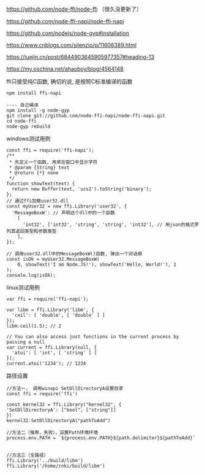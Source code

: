 https://github.com/node-ffi/node-ffi  （很久没更新了）

https://github.com/node-ffi-napi/node-ffi-napi

https://github.com/nodejs/node-gyp#installation



https://www.cnblogs.com/silenzio/p/11606389.html

https://juejin.cn/post/6844903645905977357#heading-13

https://my.oschina.net/ahaoboy/blog/4564148



ffi只接受纯C函数, 确切的说, 是按照C标准编译的函数

```
npm install ffi-napi

---- 自己编译
npm install -g node-gyp
git clone git://github.com/node-ffi-napi/node-ffi-napi.git
cd node-ffi
node-gyp rebuild
```



windows测试用例

```
const ffi = require('ffi-napi');
/**
 * 先定义一个函数, 用来在窗口中显示字符
 * @param {String} text
 * @return {*} none
 */
function showText(text) {
  return new Buffer(text, 'ucs2').toString('binary');
};
// 通过ffi加载user32.dll
const myUser32 = new ffi.Library('user32', {
  'MessageBoxW': // 声明这个dll中的一个函数
    [
      'int32', ['int32', 'string', 'string', 'int32'], // 用json的格式罗列其返回类型和参数类型
    ],
});

// 调用user32.dll中的MessageBoxW()函数, 弹出一个对话框
const isOk = myUser32.MessageBoxW(
    0, showText('I am Node.JS!'), showText('Hello, World!'), 1
);
console.log(isOk);
```



linux测试用例

```
var ffi = require('ffi-napi');

var libm = ffi.Library('libm', {
  'ceil': [ 'double', [ 'double' ] ]
});
libm.ceil(1.5); // 2

// You can also access just functions in the current process by passing a null
var current = ffi.Library(null, {
  'atoi': [ 'int', [ 'string' ] ]
});
current.atoi('1234'); // 1234
```



路径设置

```
//方法一， 调用winapi SetDllDirectoryA设置目录
const ffi = require('ffi')

const kernel32 = ffi.Library("kernel32", {
'SetDllDirectoryA': ["bool", ["string"]]
})
kernel32.SetDllDirectoryA("pathToAdd")

//方法二（推荐，失败），设置Path环境环境
process.env.PATH = `${process.env.PATH}${path.delimiter}${pathToAdd}`


//方法三（全路径）
ffi.Library('../build/libm')
ffi.Library('/home/cnki/build/libm')
```

